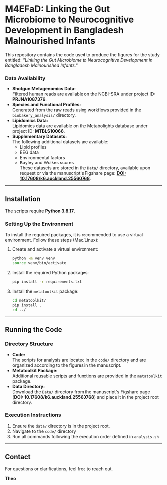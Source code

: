 # M4EFaD: Linking the Gut Microbiome to Neurocognitive Development in Bangladesh Malnourished Infants  

This repository contains the code used to produce the figures for the study entitled: *"Linking the Gut Microbiome to Neurocognitive Development in Bangladesh Malnourished Infants."*  

### Data Availability  
- **Shotgun Metagenomics Data:**  
  Filtered human reads are available on the NCBI-SRA under project ID: **PRJNA1087376**.  
- **Species and Functional Profiles:**  
  Generated from the raw reads using workflows provided in the `biobakery_analysis/` directory.  
- **Lipidomics Data:**  
  Lipidomics data are available on the Metabolights database under project ID: **MTBLS10066**.  
- **Supplementary Datasets:**  
  The following additional datasets are available:  
  - Lipid profiles  
  - EEG data  
  - Environmental factors  
  - Bayley and Wolkes scores  
  These datasets are stored in the `Data/` directory, available upon request or via the manuscript's Figshare page: **[DOI: 10.17608/k6.auckland.25560768](https://doi.org/10.17608/k6.auckland.25560768)**.  

---

## Installation  

The scripts require **Python 3.8.17**.  

### Setting Up the Environment  
To install the required packages, it is recommended to use a virtual environment. Follow these steps (Mac/Linux):  
1. Create and activate a virtual environment:  
   ```bash  
   python -m venv venv  
   source venv/bin/activate  
   ```  
2. Install the required Python packages:  
   ```bash  
   pip install -r requirements.txt  
   ```  
3. Install the `metatoolkit` package:  
   ```bash  
   cd metatoolkit/  
   pip install .  
   cd ../  
   ```  

---

## Running the Code  

### Directory Structure  
- **Code:**  
  The scripts for analysis are located in the `code/` directory and are organized according to the figures in the manuscript.  
- **Metatoolkit Package:**  
  Additional reusable scripts and functions are provided in the `metatoolkit` package.  
- **Data Directory:**  
  Download the `Data/` directory from the manuscript's Figshare page (**DOI: 10.17608/k6.auckland.25560768**) and place it in the project root directory.  

### Execution Instructions  
1. Ensure the `data/` directory is in the project root.  
2. Navigate to the `code/` directory
3. Run all commands following the execution order defined in `analysis.sh`

---

## Contact  

For questions or clarifications, feel free to reach out.  

**Theo**  
